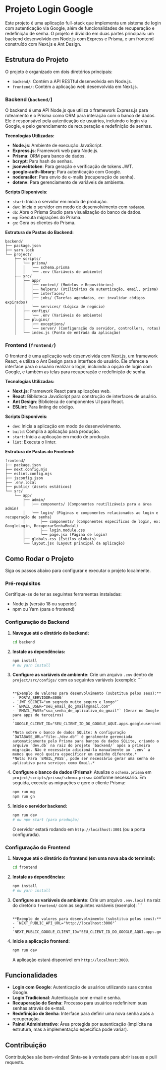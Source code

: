 # Projeto Login Google

Este projeto é uma aplicação full-stack que implementa um sistema de login com autenticação via Google, além de funcionalidades de recuperação e redefinição de senha. O projeto é dividido em duas partes principais: um backend desenvolvido em Node.js com Express e Prisma, e um frontend construído com Next.js e Ant Design.




## Estrutura do Projeto

O projeto é organizado em dois diretórios principais:

- `backend/`: Contém a API RESTful desenvolvida em Node.js.
- `frontend/`: Contém a aplicação web desenvolvida em Next.js.




### Backend (`backend/`)

O backend é uma API Node.js que utiliza o framework Express.js para roteamento e o Prisma como ORM para interação com o banco de dados. Ele é responsável pela autenticação de usuários, incluindo o login via Google, e pelo gerenciamento de recuperação e redefinição de senhas.

**Tecnologias Utilizadas:**

- **Node.js**: Ambiente de execução JavaScript.
- **Express.js**: Framework web para Node.js.
- **Prisma**: ORM para banco de dados.
- **bcrypt**: Para hash de senhas.
- **jsonwebtoken**: Para geração e verificação de tokens JWT.
- **google-auth-library**: Para autenticação com Google.
- **nodemailer**: Para envio de e-mails (recuperação de senha).
- **dotenv**: Para gerenciamento de variáveis de ambiente.

**Scripts Disponíveis:**

- `start`: Inicia o servidor em modo de produção.
- `dev`: Inicia o servidor em modo de desenvolvimento com `nodemon`.
- `db`: Abre o Prisma Studio para visualização do banco de dados.
- `mg`: Executa migrações do Prisma.
- `gn`: Gera os clientes do Prisma.

**Estrutura de Pastas do Backend:**

```
backend/
├── package.json
├── yarn.lock
└── project/
    ├── scripts/
    │   └── prisma/
    │   │   └── schema.prisma
    │   │   └── .env (Variáveis de ambiente)
    ├── src/
    │   ├── app/
    │   │   ├── context/ (Modelos e Repositórios)
    │   │   ├── helpers/ (Utilitários de autenticação, email, prisma)
    │   │   ├── interfaces/
    │   │   ├── jobs/ (Tarefas agendadas, ex: invalidar códigos expirados)
    │   │   └── services/ (Lógica de negócio)
    │   ├── configs/
    │   │   └── .env (Variáveis de ambiente)
    │   ├── plugins/
    │   │   ├── exceptions/
    │   │   └── server/ (Configuração do servidor, controllers, rotas)
    │   └── index.js (Ponto de entrada da aplicação)
```




### Frontend (`frontend/`)

O frontend é uma aplicação web desenvolvida com Next.js, um framework React, e utiliza o Ant Design para a interface do usuário. Ele oferece a interface para o usuário realizar o login, incluindo a opção de login com Google, e também as telas para recuperação e redefinição de senha.

**Tecnologias Utilizadas:**

- **Next.js**: Framework React para aplicações web.
- **React**: Biblioteca JavaScript para construção de interfaces de usuário.
- **Ant Design**: Biblioteca de componentes UI para React.
- **ESLint**: Para linting de código.

**Scripts Disponíveis:**

- `dev`: Inicia a aplicação em modo de desenvolvimento.
- `build`: Compila a aplicação para produção.
- `start`: Inicia a aplicação em modo de produção.
- `lint`: Executa o linter.

**Estrutura de Pastas do Frontend:**

```
frontend/
├── package.json
├── next.config.mjs
├── eslint.config.mjs
├── jsconfig.json
├── .env.local
├── public/ (Assets estáticos)
└── src/
    └── app/
        ├── admin/
        │   ├── components/ (Componentes reutilizáveis para a área admin)
        │   └── login/ (Páginas e componentes relacionados ao login e recuperação de senha)
        │       ├── components/ (Componentes específicos de login, ex: GoogleLogin, RecuperarSenhaModal)
        │       ├── login.module.css
        │       └── page.jsx (Página de login)
        ├── globals.css (Estilos globais)
        └── layout.jsx (Layout principal da aplicação)
```




## Como Rodar o Projeto

Siga os passos abaixo para configurar e executar o projeto localmente.

### Pré-requisitos

Certifique-se de ter as seguintes ferramentas instaladas:

- Node.js (versão 18 ou superior)
- npm ou Yarn (para o frontend)


### Configuração do Backend

1.  **Navegue até o diretório do backend:**
    ```bash
    cd backend
    ```

2.  **Instale as dependências:**
    ```bash
    npm install
    # ou yarn install
    ```

3.  **Configure as variáveis de ambiente:**
    Crie um arquivo `.env` dentro de `project/src/configs/` com as seguintes variáveis (exemplo):
        ```
    ```
    
    **Exemplo de valores para desenvolvimento (substitua pelos seus):**
    - `PORTA_SERVIDOR=3006`
    - `JWT_SECRET="um_segredo_muito_seguro_e_longo"`
    - `EMAIL_USER="seu_email_do_gmail@gmail.com"`
    - `EMAIL_PASS="sua_senha_de_aplicativo_do_gmail"` (Gerar no Google para apps de terceiros)
    - `GOOGLE_CLIENT_ID="SEU_CLIENT_ID_DO_GOOGLE_AQUI.apps.googleusercontent.com"`
    
    *Nota sobre o banco de dados SQLite: A configuração `DATABASE_URL="file:./dev.db"` é geralmente gerenciada automaticamente pelo Prisma para bancos de dados SQLite, criando o arquivo `dev.db` na raiz do projeto `backend/` após a primeira migração. Não é necessário adicioná-la manualmente ao `.env` a menos que você queira especificar um caminho diferente.*
    *Nota: Para `EMAIL_PASS`, pode ser necessário gerar uma senha de aplicativo para serviços como Gmail.*

4.  **Configure o banco de dados (Prisma):**
    Atualize o `schema.prisma` em `project/scripts/prisma/schema.prisma` conforme necessário. Em seguida, execute as migrações e gere o cliente Prisma:
    ```bash
    npm run mg
    npm run gn
    ```

5.  **Inicie o servidor backend:**
    ```bash
    npm run dev
    # ou npm start (para produção)
    ```
    O servidor estará rodando em `http://localhost:3001` (ou a porta configurada).

### Configuração do Frontend

1.  **Navegue até o diretório do frontend (em uma nova aba do terminal):**
    ```bash
    cd frontend
    ```

2.  **Instale as dependências:**
    ```bash
    npm install
    # ou yarn install
    ```

3.  **Configure as variáveis de ambiente:**
    Crie um arquivo `.env.local` na raiz do diretório `frontend/` com as seguintes variáveis (exemplo):
        ```
    ```
    
    **Exemplo de valores para desenvolvimento (substitua pelos seus):**
    - `NEXT_PUBLIC_API_URL="http://localhost:3006"`
    - `NEXT_PUBLIC_GOOGLE_CLIENT_ID="SEU_CLIENT_ID_DO_GOOGLE_AQUI.apps.googleusercontent.com"`

4.  **Inicie a aplicação frontend:**
    ```bash
    npm run dev
    ```
    A aplicação estará disponível em `http://localhost:3000`.

## Funcionalidades

-   **Login com Google**: Autenticação de usuários utilizando suas contas Google.
-   **Login Tradicional**: Autenticação com e-mail e senha.
-   **Recuperação de Senha**: Processo para usuários redefinirem suas senhas através de e-mail.
-   **Redefinição de Senha**: Interface para definir uma nova senha após a recuperação.
-   **Painel Administrativo**: Área protegida por autenticação (implícita na estrutura, mas a implementação específica pode variar).

## Contribuição

Contribuições são bem-vindas! Sinta-se à vontade para abrir issues e pull requests.
